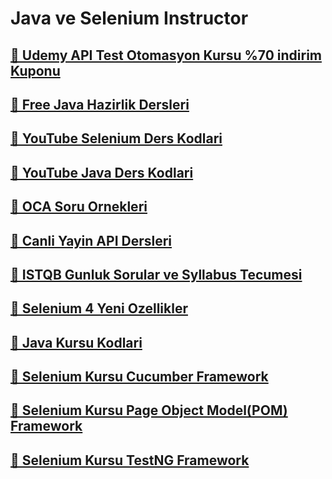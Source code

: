 <h1>Java ve Selenium Instructor</h1>

<!--![snake gif](https://github.com/bulutluoz/Java-fall-2021/blob/output/github-contribution-grid-snake.gif)-->

<h2><a href="https://www.udemy.com/course/api-testing-abulutluoz/?couponCode=BULUTLUOZ_TEMMUZ24" >🧿 Udemy API Test Otomasyon Kursu %70 indirim Kuponu </a> </h2>

<h2><a href="https://github.com/bulutluoz/Free-Java-Dersleri" >🧿 Free Java Hazirlik Dersleri </a> </h2>

<h2><a href="https://github.com/bulutluoz/30-dakikada-Selenium-Serisi" >🧿 YouTube Selenium Ders Kodlari </a> </h2>

<h2><a href="https://github.com/bulutluoz/15-dakikada-Java-Serisi" >🧿 YouTube Java Ders Kodlari </a> </h2>

<h2><a href="https://github.com/bulutluoz/OCA-Sorular" >🧿 OCA Soru Ornekleri </a> </h2>

<h2><a href="https://github.com/bulutluoz/Canli-Yayin-API-dersleri" >🧿 Canli Yayin API Dersleri  </a> </h2>

<h2><a href="https://github.com/bulutluoz/ISTQB-2022-gunluk-sorular" >🧿 ISTQB Gunluk Sorular ve Syllabus Tecumesi</a> </h2>

<h2><a href="https://github.com/bulutluoz/Selenium_4-Yenilikler" >🧿 Selenium 4 Yeni Ozellikler</a> </h2>

<h2><a href="https://github.com/bulutluoz/Java-fall-2021" >🧿 Java Kursu Kodlari</a> </h2>

<h2><a href="https://github.com/bulutluoz/batch30-Cucumber" >🧿 Selenium Kursu Cucumber Framework</a> </h2>

<h2><a href="https://github.com/bulutluoz/batch30-POM" >🧿 Selenium Kursu Page Object Model(POM) Framework</a> </h2>

<h2><a href="https://github.com/bulutluoz/Batch30-TestNG" >🧿 Selenium Kursu TestNG Framework</a> </h2>


